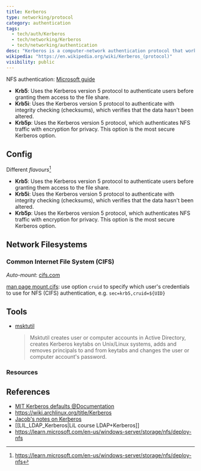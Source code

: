 ```yaml
---
title: Kerberos
type: networking/protocol
category: authentication
tags:
  - tech/auth/Kerberos
  - tech/networking/Kerberos
  - tech/networking/authentication
desc: "Kerberos is a computer-network authentication protocol that works on the basis of tickets to allow nodes communicating over a non-secure network to prove their identity to one another in a secure manner. Its designers aimed it primarily at a client–server model, and it provides mutual authentication—both the user and the server verify each other's identity. Kerberos protocol messages are protected against eavesdropping and replay attacks.\nKerberos builds on symmetric-key cryptography and requires a trusted third party, and optionally may use public-key cryptography during certain phases of authentication. Kerberos uses UDP port 88 by default.\n---\n[Wikipedia](https://en.wikipedia.org/wiki/Kerberos_(protocol))\n"
wikipedia: "https://en.wikipedia.org/wiki/Kerberos_(protocol)"
visibility: public
---
```

NFS authentication: [Microsoft guide](https://learn.microsoft.com/en-us/windows-server/storage/nfs/deploy-nfs#configure-nfs-authentication)

- **Krb5**: Uses the Kerberos version 5 protocol to authenticate users before granting them access to the file share.
- **Krb5i**: Uses the Kerberos version 5 protocol to authenticate with integrity checking (checksums), which verifies that the data hasn't been altered.
- **Krb5p**: Uses the Kerberos version 5 protocol, which authenticates NFS traffic with encryption for privacy. This option is the most secure Kerberos option.


## Config

Different *flavours*[^1]

- **Krb5**: Uses the Kerberos version 5 protocol to authenticate users before granting them access to the file share.
- **Krb5i**: Uses the Kerberos version 5 protocol to authenticate with integrity checking (checksums), which verifies that the data hasn't been altered.
- **Krb5p**: Uses the Kerberos version 5 protocol, which authenticates NFS traffic with encryption for privacy. This option is the most secure Kerberos option.

[^1]: <https://learn.microsoft.com/en-us/windows-server/storage/nfs/deploy-nfs>


## Network Filesystems

### Common Internet File System (CIFS)

*Auto-mount*: [cifs.com](https://cifs.com/)

[man page mount.cifs](https://linux.die.net/man/8/mount.cifs): use option `cruid` to specify which user's credentials to use for NFS (CIFS) authentication, e.g. `sec=krb5,cruid=${UID}`


## Tools

- [msktutil]
    > Msktutil creates user or computer accounts in Active Directory, creates Kerberos keytabs on Unix/Linux systems, adds and removes principals to and from keytabs and changes the user or computer account's password.


### Resources

## References

- [MIT Kerberos defaults @Documentation](https://web.mit.edu/kerberos/krb5-1.13/doc/mitK5defaults.html)
- <https://wiki.archlinux.org/title/Kerberos>
- [Jacob's notes on Kerberos](https://git.lwp.rug.nl/lwp/wiki/-/wikis/jacob/Kerberos-Help)
- [[LIL_LDAP_Kerberos|LiL course LDAP+Kerberos]]
- <https://learn.microsoft.com/en-us/windows-server/storage/nfs/deploy-nfs>

[msktutil]: <https://github.com/msktutil/msktutil>
